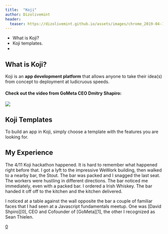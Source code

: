 ```yaml
---
title:  "Koji"
author: Dizolivemint
header:
  teaser: https://dizolivemint.github.io/assets/images/chrome_2019-04-14_22-14-57.png
---
```

* What is Koji?
* Koji templates.
* 

## What is Koji?
Koji is an **app development platform** that allows anyone to take their idea(s) from concept to deployment at ludicruous speeds.

#### Check out the video from GoMeta CEO Dmitry Shapiro:
[![](http://img.youtube.com/vi/EXQVGW5GAJk/0.jpg)](http://www.youtube.com/watch?v=EXQVGW5GAJk "Koji App Development Platform")

## Koji Templates
To build an app in Koji, simply choose a template with the features you are looking for.

## My Experience
The 4/11 Koji hackathon happened. It is hard to remember what happened right before that. I got a lyft to the impressive WeWork building, then walked to a nearby bar, the Stout. The bar was packed and I snagged the last seat. The workers were hustling in different directions. The bar noticed me immediately, even with a packed bar. I ordered a Irish Whiskey. The bar handed it off off to the kitchen and the kitchen delivered.

I noticed at a table against the wall opposite the bar a couple of familiar faces that I had seen at a Javascript fundamentals meetup. One was [David Shpiro][0], CEO and Cofounder of [GoMeta][1], the other I recognized as Sean Thielen.

[0](https://variety.com/2016/digital/news/dmitry-shapiro-gometa-1201867059/)
